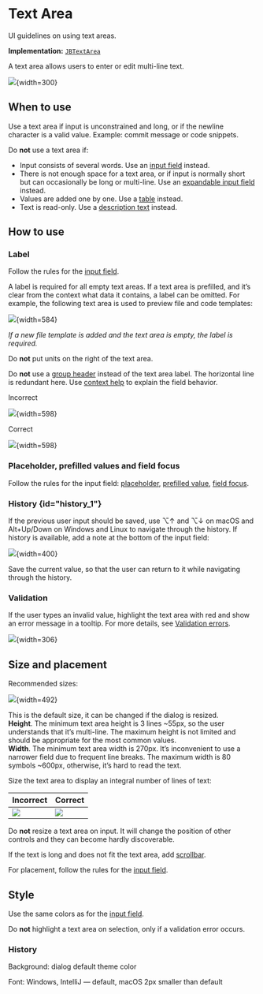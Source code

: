 <!-- Copyright 2000-2024 JetBrains s.r.o. and contributors. Use of this source code is governed by the Apache 2.0 license. -->

# Text Area

<link-summary>UI guidelines on using text areas.</link-summary>

<tldr>

**Implementation:** [`JBTextArea`](%gh-ic%/platform/platform-api/src/com/intellij/ui/components/JBTextArea.java)

</tldr>

A text area allows users to enter or edit multi-line text.

![](text_area_example.png){width=300}

## When to use

Use a text area if input is unconstrained and long, or if the newline character is a valid value. Example: commit message or code snippets.

Do **not** use a text area if:

* Input consists of several words. Use an [input field](input_field.md) instead.
* There is not enough space for a text area, or if input is normally short but can occasionally be long or multi-line. Use an [expandable input field](input_field.md#when-not-to-use) instead.
* Values are added one by one. Use a [table](table.md) instead.
* Text is read-only. Use a [description text](description_text.md) instead.

## How to use

### Label

Follow the rules for the [input field](input_field.md).

A label is required for all empty text areas.
If a text area is prefilled, and it’s clear from the context what data it contains, a label can be omitted.
For example, the following text area is used to preview file and code templates:

![](no_label.png){width=584}

*If a new file template is added and the text area is empty, the label is required.*

Do **not** put units on the right of the text area.

Do **not** use a [group header](group_header.md) instead of the text area label. The horizontal
line is redundant here. Use [context help](context_help.md) to explain the field behavior.

<format color="Red" style="bold">Incorrect</format>

![](label_incorrect.png){width=598}

<format color="Green" style="bold">Correct</format>

![](label_correct.png){width=598}

### Placeholder, prefilled values and field focus

Follow the rules for the input field: [placeholder](input_field.md#placeholder), [prefilled value](input_field.md#prefilled-value), [field focus](input_field.md#field-focus).

### History {id="history_1"}

If the previous user input should be saved, use <shortcut>⌥↑</shortcut> and <shortcut>⌥↓</shortcut> on macOS and <shortcut>Alt+Up/Down</shortcut>
on Windows and Linux to navigate through the history.
If history is available, add a note at the bottom of the input field:

![](text_area_history.png){width=400}

Save the current value, so that the user can return to it while navigating through the history.

### Validation

If the user types an invalid value, highlight the text area with red and show an error message in a tooltip. For more details, see [Validation errors](validation_errors.md).

![](text_area_error.png){width=306}

## Size and placement

Recommended sizes:

![](text_area_sizes.png){width=492}

This is the default size, it can be changed if the dialog is resized.
<br/>
**Height**. The minimum text area height is 3 lines ~55px, so the user understands that it’s multi-line. The maximum height is not limited and should be appropriate for the most common values.
<br/>
**Width**. The minimum text area width is 270px. It’s inconvenient to use a narrower field due to frequent line breaks. The maximum width is 80 symbols ~600px, otherwise, it’s hard to read the text.

Size the text area to display an integral number of lines of text:

| <format color="Red" style="bold">Incorrect</format> | <format color="Green" style="bold">Correct</format> |
|-----------------------------------------------------|-----------------------------------------------------|
| ![](text_area_size_2.png)                           | ![](text_area_size_3.png)                           |

Do **not** resize a text area on input. It will change the position of other controls and they can become hardly discoverable.

If the text is long and does not fit the text area, add [scrollbar](scrollbar.md).

For placement, follow the rules for the [input field](input_field.md).

## Style

Use the same colors as for the [input field](input_field.md).

Do **not** highlight a text area on selection, only if a validation error occurs.

### History

Background: dialog default theme color

Font: Windows, IntelliJ — default, macOS 2px smaller than default
